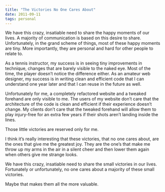 ```yaml
---
title: "The Victories No One Cares About"
date: 2011-09-11
tags: personal
---
```


We have this crazy, insatiable need to share the happy moments of our lives. A majority of communication is based on this desire to share. Unfortunately, in the grand scheme of things, most of these happy moments are tiny. More importantly, they are personal and hard for other people to relate to.

As a tennis instructor, my success is in seeing tiny improvements in technique, changes that are barely visible to the naked eye. Most of the time, the player doesn’t notice the difference either. As an amateur web designer, my success is in writing clean and efficient code that I can understand one year later and that I can reuse in the future as well.

Unfortunately for me, a completely refactored website and a tweaked forehand are only visible to me. The users of my website don’t care that the architecture of the code is clean and efficient if their experience doesn’t change. My clients don’t care that the tweaked forehand will allow them to play injury-free for an extra few years if their shots aren’t landing inside the lines.

Those little victories are reserved only for me.

I think it’s really interesting that these victories, that no one cares about, are the ones that give me the greatest joy. They are the one’s that make me throw up my arms in the air in a silent cheer and then lower them again when others give me strange looks.

We have this crazy, insatiable need to share the small victories in our lives. Fortunately or unfortunately, no one cares about a majority of these small victories.

Maybe that makes them all the more valuable.
